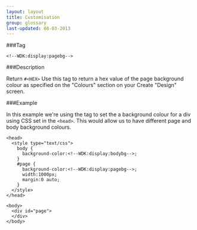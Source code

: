 ```yaml
---
layout: layout
title: Customisation
group: glossary
last-updated: 08-03-2013
---
```



###Tag

```
<!--WDK:display:pagebg-->
```

###Description

Return `#<HEX>`
Use this tag to return a hex value of the page background colour as specified on the "Colours" section on your Create "Design" screen.

###Example

In this example we're using the tag to set the a background colour for a div using CSS set in the `<head>`. This would allow us to have different page and body background colours.

```
<head>
  <style type="text/css">
    body {
      background-color:<!--WDK:display:bodybg-->;
    }
    #page {
      background-color:<!--WDK:display:pagebg-->;
      width:1000px;
      margin:0 auto;
    }
  </style>
</head>

<body>
  <div id="page">
  </div>
</body>
```
